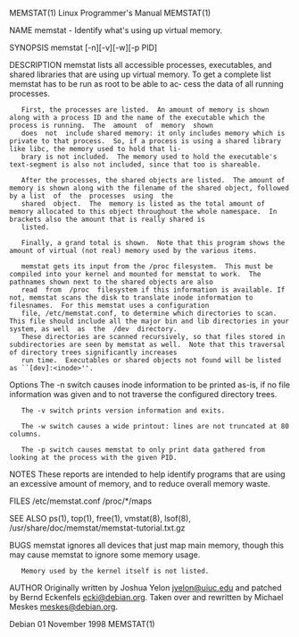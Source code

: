 MEMSTAT(1)                                                                       Linux Programmer's Manual                                                                      MEMSTAT(1)

NAME
       memstat - Identify what's using up virtual memory.

SYNOPSIS
       memstat [-n][-v][-w][-p PID]

DESCRIPTION
       memstat  lists all accessible processes, executables, and shared libraries that are using up virtual memory. To get a complete list memstat has to be run as root to be able to ac‐
       cess the data of all running processes.

       First, the processes are listed.  An amount of memory is shown along with a process ID and the name of the executable which the process is running.  The  amount  of  memory  shown
       does  not  include shared memory: it only includes memory which is private to that process.  So, if a process is using a shared library like libc, the memory used to hold that li‐
       brary is not included.  The memory used to hold the executable's text-segment is also not included, since that too is shareable.

       After the processes, the shared objects are listed.  The amount of memory is shown along with the filename of the shared object, followed by a list  of  the  processes  using  the
       shared  object.  The  memory is listed as the total amount of memory allocated to this object throughout the whole namespace.  In brackets also the amount that is really shared is
       listed.

       Finally, a grand total is shown.  Note that this program shows the amount of virtual (not real) memory used by the various items.

       memstat gets its input from the /proc filesystem.  This must be compiled into your kernel and mounted for memstat to work.  The pathnames shown next to the shared objects are also
       read  from  /proc  filesystem if this information is available. If not, memstat scans the disk to translate inode information to filesnames.  For this memstat uses a configuration
       file, /etc/memstat.conf, to determine which directories to scan.  This file should include all the major bin and lib directories in your system, as well  as  the  /dev  directory.
       These directories are scanned recursively, so that files stored in subdirectories are seen by memstat as well.  Note that this traversal of directory trees significantly increases
       run time.  Executables or shared objects not found will be listed as ``[dev]:<inode>''.

   Options
       The -n switch causes inode information to be printed as-is, if no file information was given and to not traverse the configured directory trees.

       The -v switch prints version information and exits.

       The -w switch causes a wide printout: lines are not truncated at 80 columns.

       The -p switch causes memstat to only print data gathered from looking at the process with the given PID.

NOTES
       These reports are intended to help identify programs that are using an excessive amount of memory, and to reduce overall memory waste.

FILES
       /etc/memstat.conf
       /proc/*/maps

SEE ALSO
       ps(1), top(1), free(1), vmstat(8), lsof(8), /usr/share/doc/memstat/memstat-tutorial.txt.gz

BUGS
       memstat ignores all devices that just map main memory, though this may cause memstat to ignore some memory usage.

       Memory used by the kernel itself is not listed.

AUTHOR
       Originally written by Joshua Yelon <jyelon@uiuc.edu> and patched by Bernd Eckenfels <ecki@debian.org>. Taken over and rewritten by Michael Meskes <meskes@debian.org>.

Debian                                                                               01 November 1998                                                                           MEMSTAT(1)
